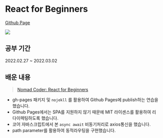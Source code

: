 # React for Beginners

[Github Page](https://eunjeong-97.github.io/react-for-beginners/)

![](react-for-beginners.gif)

## 공부 기간

2022.02.27 ~ 2022.03.02

## 배운 내용

> [Nomad Coder: React for Beginners](https://nomadcoders.co/react-for-beginners/lobby)

- gh-pages 패키지 및 `nojekll` 를 활용하여 Github Pages에 publish하는 연습을 했습니다.
- Github Pages에서는 SPA를 지원하지 않기 때문에 MIT 라이센스를 활용하여 리다이렉팅하도록 했습니다.
- 코어 자바스크립트에서 본 `async await` 비동기처리로 axios통신을 했습니다.
- path parameter를 활용하여 동적라우팅을 구현했습니다.
